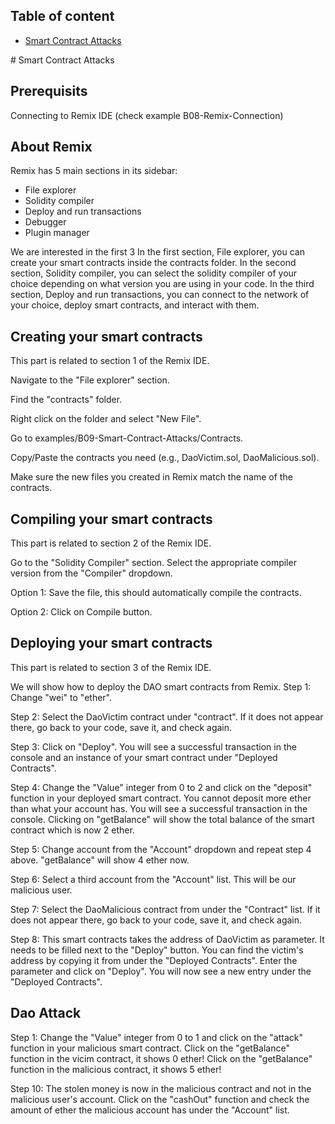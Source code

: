 ## Table of content

- [Smart Contract Attacks](#attacks-steps)

<a name="attacks-steps">
# Smart Contract Attacks

## Prerequisits

Connecting to Remix IDE (check example B08-Remix-Connection)

## About Remix
Remix has 5 main sections in its sidebar:
- File explorer
- Solidity compiler
- Deploy and run transactions
- Debugger
- Plugin manager

We are interested in the first 3
In the first section, File explorer, you can create your smart contracts inside the contracts folder.
In the second section, Solidity compiler, you can select the solidity compiler of your choice depending on what version you are using in your code.
In the third section, Deploy and run transactions, you can connect to the network of your choice, deploy smart contracts, and interact with them.

## Creating your smart contracts

This part is related to section 1 of the Remix IDE.
  
Navigate to the "File explorer" section.
  
Find the "contracts" folder.
  
Right click on the folder and select "New File".
  
Go to examples/B09-Smart-Contract-Attacks/Contracts.
  
Copy/Paste the contracts you need (e.g., DaoVictim.sol, DaoMalicious.sol).
  
Make sure the new files you created in Remix match the name of the contracts.

## Compiling your smart contracts

This part is related to section 2 of the Remix IDE.

Go to the "Solidity Compiler" section.
Select the appropriate compiler version from the "Compiler" dropdown.

Option 1: Save the file, this should automatically compile the contracts.
  
Option 2: Click on Compile button.

## Deploying your smart contracts

This part is related to section 3 of the Remix IDE.

We will show how to deploy the DAO smart contracts from Remix.
Step 1: Change "wei" to "ether".

Step 2: Select the DaoVictim contract under "contract". If it does not appear there, go back to your code, save it, and check again.

Step 3: Click on "Deploy". You will see a successful transaction in the console and an instance of your smart contract under "Deployed Contracts".

Step 4: Change the "Value" integer from 0 to 2 and click on the "deposit" function in your deployed smart contract. You cannot deposit more ether than what your account has. You will see a successful transaction in the console. Clicking on "getBalance" will show the total balance of the smart contract which is now 2 ether.

Step 5: Change account from the "Account" dropdown and repeat step 4 above. "getBalance" will show 4 ether now.

Step 6: Select a third account from the "Account" list. This will be our malicious user.

Step 7: Select the DaoMalicious contract from under the "Contract" list. If it does not appear there, go back to your code, save it, and check again.

Step 8: This smart contracts takes the address of DaoVictim as parameter. It needs to be filled next to the "Deploy" button. You can find the victim's address by copying it from under the "Deployed Contracts". Enter the parameter and click on "Deploy".
You will now see a new entry under the "Deployed Contracts".

## Dao Attack

Step 1: Change the "Value" integer from 0 to 1 and click on the "attack" function in your malicious smart contract. Click on the "getBalance" function in the vicim contract, it shows 0 ether! Click on the "getBalance" function in the malicious contract, it shows 5 ether!

Step 10: The stolen money is now in the malicious contract and not in the malicious user's account. Click on the "cashOut" function and check the amount of ether the malicious account has under the "Account" list.
